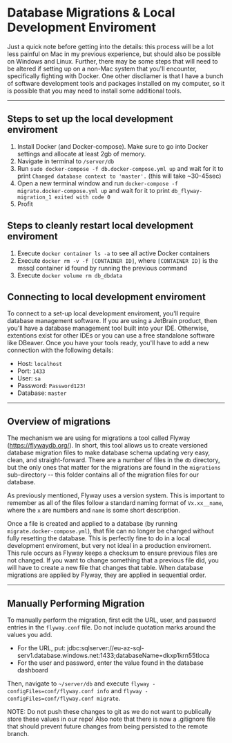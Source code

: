 # Database Migrations & Local Development Enviroment

Just a quick note before getting into the details: this process will be a lot less painful on Mac in my previous experience, but should also be possible on Windows and Linux. Further, there may be some steps that will need to be altered if setting up on a non-Mac system that you'll encounter, specifically fighting with Docker. One other discliamer is that I have a bunch of software development tools and packages installed on my computer, so it is possible that you may need to install some additional tools.

------

## Steps to set up the local development enviroment
1.  Install Docker (and Docker-compose). Make sure to go into Docker settings and allocate at least 2gb of memory.
2.  Navigate in terminal to `/server/db`
3.  Run `sudo docker-compose -f db.docker-compose.yml up` and wait for it to print `Changed database context to 'master'.` (this will take ~30-45sec)
4.  Open a new terminal window and run `docker-compose -f migrate.docker-compose.yml up` and wait for it to print `db_flyway-migration_1 exited with code 0`
5.  Profit

## Steps to cleanly restart local development enviroment
1.  Execute `docker container ls -a` to see all active Docker containers
2.  Execute `docker rm -v -f [CONTAINER ID]`, where `[CONTAINER ID]` is the mssql container id found by running the previous command
3.  Execute `docker volume rm db_dbdata`

## Connecting to local development enviroment
To connect to a set-up local development enviroment, you'll require database management software. If you are using a JetBrain product, then you'll have a database management tool built into your IDE. Otherwise, extentions exist for other IDEs or you can use a free standalone software like DBeaver. Once you have your tools ready, you'll have to add a new connection with the following details:
- Host: `localhost`
- Port: `1433`
- User: `sa`
- Password: `Password123!`
- Database: `master`

------

## Overview of migrations
The mechanism we are using for migrations a tool called Flyway (https://flywaydb.org/). In short, this tool allows us to create versioned database migration files to make database schema updating very easy, clean, and straight-forward. There are a number of files in the `db` directory, but the only ones that matter for the migrations are found in the `migrations` sub-directory -- this folder contains all of the migration files for our database.

As previously mentioned, Flyway uses a version system. This is important to remember as all of the files follow a standard naming format of `Vx.xx__name`, where the `x` are numbers and `name` is some short description.

Once a file is created and applied to a database (by running `migrate.docker-compose.yml`), that file can no longer be changed without fully resetting the database. This is perfectly fine to do in a local development enviroment, but very not ideal in a production enviroment. This rule occurs as Flyway keeps a checksum to ensure previous files are not changed. If you want to change something that a previous file did, you will have to create a new file that changes that table. When database migrations are applied by Flyway, they are applied in sequential order.

------

## Manually Performing Migration
To manually perform the migration, first edit the URL, user, and password entries in the `flyway.conf` file. Do not include quotation marks around the values you add.
- For the URL, put: jdbc:sqlserver://eu-az-sql-serv1.database.windows.net:1433;databaseName=dkxp1krn55tloca
- For the user and password, enter the value found in the database dashboard

Then, navigate to `~/server/db` and execute `flyway -configFiles=conf/flyway.conf info` and `flyway -configFiles=conf/flyway.conf migrate`.

NOTE: Do not push these changes to git as we do not want to publically store these values in our repo! Also note that there is now a .gitignore file that should prevent future changes from being persisted to the remote branch.
